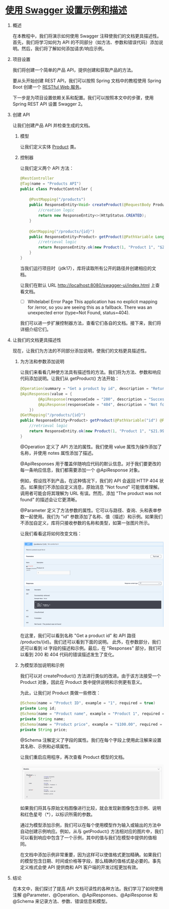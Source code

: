 # [使用 Swagger 设置示例和描述](https://www.baeldung.com/swagger-set-example-description)

1. 概述

    在本教程中，我们将演示如何使用 Swagger 注释使我们的文档更具描述性。首先，我们将学习如何为 API 的不同部分（如方法、参数和错误代码）添加说明。然后，我们将了解如何添加请求/响应示例。

2. 项目设置

    我们将创建一个简单的产品 API，提供创建和获取产品的方法。

    要从头开始创建 REST API，我们可以按照 Spring 文档中的教程使用 Spring Boot 创建一个 [RESTful Web 服务](https://spring.io/guides/gs/rest-service/)。

    下一步是为项目设置依赖关系和配置。我们可以按照本文中的步骤，使用 Spring REST API 设置 Swagger 2。

3. 创建 API

    让我们创建产品 API 并检查生成的文档。

    1. 模型

        让我们定义实体 [Product](/src/main/java/com/baeldung/swaggerexample/entity/Product.java) 类。

    2. 控制器

        让我们定义两个 API 方法：

        ```java
        @RestController
        @Tag(name = "Products API")
        public class ProductController {

            @PostMapping("/products")
            public ResponseEntity<Void> createProduct(@RequestBody Product product) {
                //creation logic
                return new ResponseEntity<>(HttpStatus.CREATED);
            }

            @GetMapping("/products/{id}")
            public ResponseEntity<Product> getProduct(@PathVariable Long id) {
                //retrieval logic
                return ResponseEntity.ok(new Product(1, "Product 1", "$21.99"));
            }
        }
        ```

        当我们运行项目时（jdk17），库将读取所有公开的路径并创建相应的文档。

        让我们在默认 URL <http://localhost:8080/swagger-ui/index.html> 上查看文档。

        - [ ] Whitelabel Error Page
        This application has no explicit mapping for /error, so you are seeing this as a fallback.
        There was an unexpected error (type=Not Found, status=404).

        我们可以进一步扩展控制器方法，查看它们各自的文档。接下来，我们将详细介绍它们。

4. 让我们的文档更具描述性

    现在，让我们为方法的不同部分添加说明，使我们的文档更具描述性。

    1. 为方法和参数添加说明

        让我们来看看几种使方法具有描述性的方法。我们将为方法、参数和响应代码添加说明。让我们从 getProduct() 方法开始：

        ```java
        @Operation(summary = "Get a product by id", description = "Returns a product as per the id")
        @ApiResponses(value = {
                @ApiResponse(responseCode = "200", description = "Successfully retrieved"), 
                @ApiResponse(responseCode = "404", description = "Not found - The product was not found")
            })
        @GetMapping("/products/{id}")
        public ResponseEntity<Product> getProduct(@PathVariable("id") @Parameter(name = "id", description = "Product id", example = "1") Long id) {
            //retrieval logic
            return ResponseEntity.ok(new Product(1, "Product 1", "$21.99"));
        }
        ```

        @Operation 定义了 API 方法的属性。我们使用 value 属性为操作添加了名称，并使用 notes 属性添加了描述。

        @ApiResponses 用于覆盖伴随响应代码的默认信息。对于我们要更改的每一条响应信息，我们都需要添加一个 @ApiResponse 对象。

        例如，假设找不到产品，在这种情况下，我们的 API 会返回 HTTP 404 状态。如果我们不添加自定义消息，原始消息 "Not found" 可能很难理解。调用者可能会将其理解为 URL 有误。然而，添加 "The product was not found" 的描述会让它更清晰。

        @Parameter 定义了方法参数的属性。它可以与路径、查询、头和表单参数一起使用。我们为 "id" 参数添加了名称、值（描述）和示例。如果我们不添加自定义，库将只接收参数的名称和类型，如第一张图片所示。

        让我们看看这将如何改变文档：

        ![Screenshot-2022-01-29-at-4.08.45-PM](pic/Screenshot-2022-01-29-at-4.08.45-PM.png)

        在这里，我们可以看到名称 "Get a product id" 和 API 路径 /products/{id}。我们还可以看到下面的说明。 此外，在参数部分，我们还可以看到 id 字段的描述和示例。最后，在 "Responses" 部分，我们可以看到 200 和 404 代码的错误描述发生了变化。

    2. 为模型添加说明和示例

        我们可以对 createProduct() 方法进行类似的改进。由于该方法接受一个 Product 对象，因此在 Product 类中提供说明和示例更有意义。

        为此，让我们对 Product 类做一些修改：

        ```java
        @Schema(name = "Product ID", example = "1", required = true)
        private Long id;
        @Schema(name = "Product name", example = "Product 1", required = false)
        private String name;
        @Schema(name = "Product price", example = "$100.00", required = true)
        private String price;
        ```

        @Schema 注解定义了字段的属性。我们在每个字段上使用此注解来设置其名称、示例和必填属性。

        让我们重启应用程序，再次查看 Product 模型的文档。

        ![Screenshot-2022-01-29-at-4.07.33-PM](pic/Screenshot-2022-01-29-at-4.07.33-PM.png)

        如果我们将其与原始文档图像进行比较，就会发现新图像包含示例、说明和红色星号（*），以标识所需的参数。

        通过为模型添加示例，我们可以在每个使用模型作为输入或输出的方法中自动创建示例响应。例如，从与 getProduct() 方法相对应的图片中，我们可以看到响应中包含了一个示例，其中的值与我们在模型中提供的值相同。

        在文档中添加示例非常重要，因为这样可以使值格式更加精确。如果我们的模型包含日期、时间或价格等字段，那么精确的值格式是必要的。事先定义格式会使 API 提供商和 API 客户端的开发过程更加有效。

5. 结论

    在本文中，我们探讨了提高 API 文档可读性的各种方法。我们学习了如何使用注解 @Parameter、@Operation、@ApiResponses、@ApiResponse 和 @Schema 来记录方法、参数、错误信息和模型。
